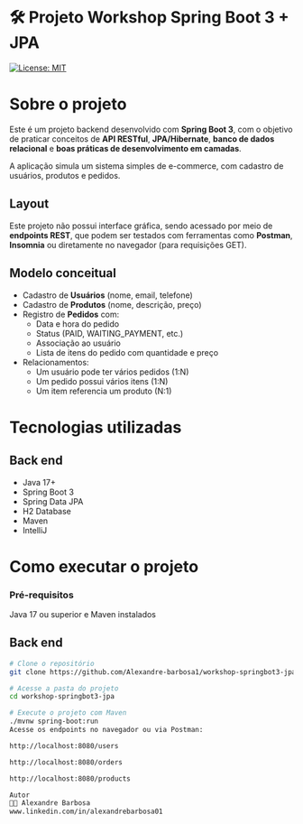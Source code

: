 # 🛠️ Projeto Workshop Spring Boot 3 + JPA
[![License: MIT](https://img.shields.io/badge/License-MIT-yellow.svg)](https://github.com/Alexandre-barbosa1/workshop-springbot3-jpa/blob/main/LICENSE)

# Sobre o projeto
Este é um projeto backend desenvolvido com **Spring Boot 3**, com o objetivo de praticar conceitos de **API RESTful**, **JPA/Hibernate**, **banco de dados relacional** e **boas práticas de desenvolvimento em camadas**.

A aplicação simula um sistema simples de e-commerce, com cadastro de usuários, produtos e pedidos.

## Layout
Este projeto não possui interface gráfica, sendo acessado por meio de **endpoints REST**, que podem ser testados com ferramentas como **Postman**, **Insomnia** ou diretamente no navegador (para requisições GET).

## Modelo conceitual
- Cadastro de **Usuários** (nome, email, telefone)
- Cadastro de **Produtos** (nome, descrição, preço)
- Registro de **Pedidos** com:
  - Data e hora do pedido
  - Status (PAID, WAITING_PAYMENT, etc.)
  - Associação ao usuário
  - Lista de itens do pedido com quantidade e preço
- Relacionamentos:
  - Um usuário pode ter vários pedidos (1:N)
  - Um pedido possui vários itens (1:N)
  - Um item referencia um produto (N:1)

# Tecnologias utilizadas

## Back end
- Java 17+
- Spring Boot 3
- Spring Data JPA
- H2 Database
- Maven
- IntelliJ

# Como executar o projeto

### Pré-requisitos
Java 17 ou superior e Maven instalados

## Back end

```bash
# Clone o repositório
git clone https://github.com/Alexandre-barbosa1/workshop-springbot3-jpa

# Acesse a pasta do projeto
cd workshop-springbot3-jpa

# Execute o projeto com Maven
./mvnw spring-boot:run
Acesse os endpoints no navegador ou via Postman:

http://localhost:8080/users

http://localhost:8080/orders

http://localhost:8080/products

Autor
👨‍💻 Alexandre Barbosa
www.linkedin.com/in/alexandrebarbosa01
